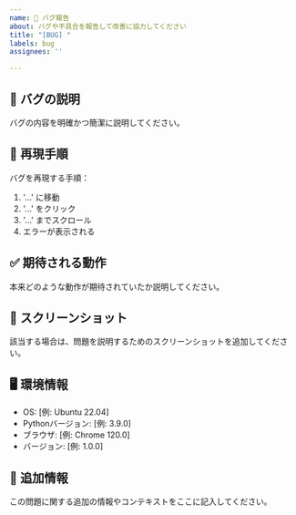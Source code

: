```yaml
---
name: 🐛 バグ報告
about: バグや不具合を報告して改善に協力してください
title: "[BUG] "
labels: bug
assignees: ''

---
```


## 🐛 バグの説明
バグの内容を明確かつ簡潔に説明してください。

## 📝 再現手順
バグを再現する手順：
1. '...' に移動
2. '...' をクリック
3. '...' までスクロール
4. エラーが表示される

## ✅ 期待される動作
本来どのような動作が期待されていたか説明してください。

## 📸 スクリーンショット
該当する場合は、問題を説明するためのスクリーンショットを追加してください。

## 🖥️ 環境情報
 - OS: [例: Ubuntu 22.04]
 - Pythonバージョン: [例: 3.9.0]
 - ブラウザ: [例: Chrome 120.0]
 - バージョン: [例: 1.0.0]

## 📎 追加情報
この問題に関する追加の情報やコンテキストをここに記入してください。